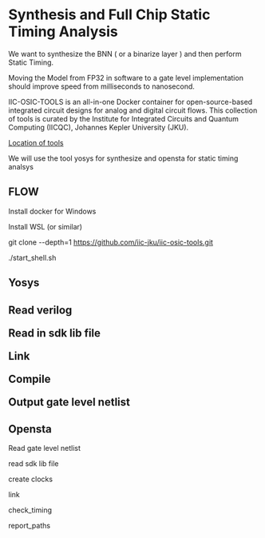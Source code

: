 <h1> Synthesis and Full Chip Static Timing Analysis </h1>

We want to synthesize the BNN ( or a binarize layer ) and then perform Static Timing.

Moving the Model from FP32 in software to a gate level implementation should improve speed from milliseconds to nanosecond.

IIC-OSIC-TOOLS is an all-in-one Docker container for open-source-based integrated circuit designs for analog and digital circuit flows. This collection of tools is curated by the Institute for Integrated Circuits and Quantum Computing (IICQC), Johannes Kepler University (JKU).

[Location of tools](https://github.com/iic-jku/IIC-OSIC-TOOLS)

We will use the tool yosys for synthesize and opensta for static timing analsys

<h2>FLOW</h2>

Install docker for Windows 

Install WSL (or similar)

git clone --depth=1 https://github.com/iic-jku/iic-osic-tools.git

./start_shell.sh

<h2>Yosys<h2>

Read verilog

Read in sdk lib file

Link

Compile

Output gate level netlist


<h2>Opensta</h2>

Read gate level netlist

read sdk lib file

create clocks

link

check_timing

report_paths


